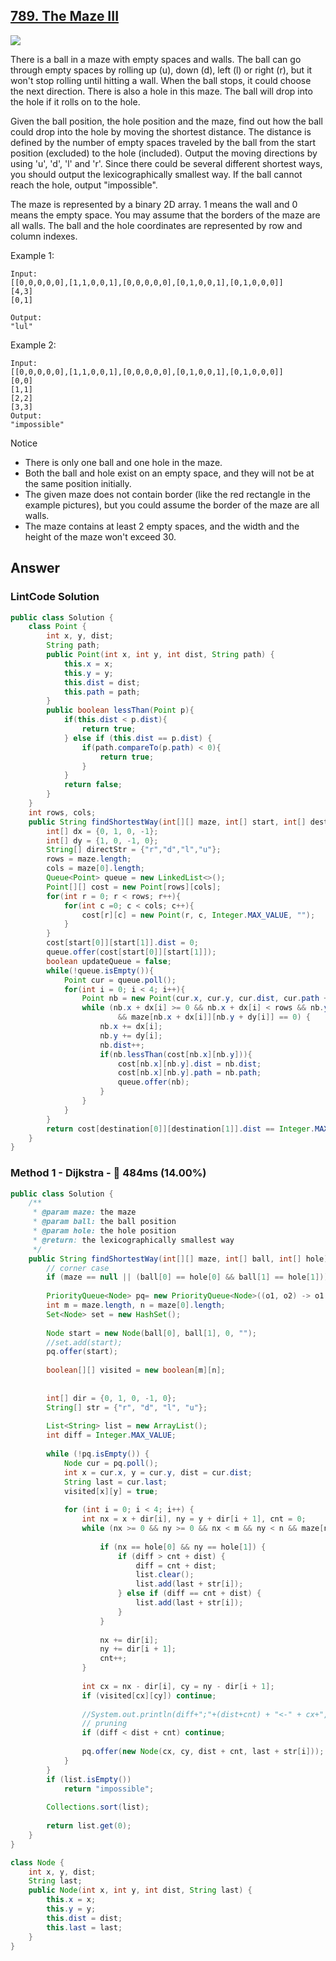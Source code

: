 ## [789. The Maze III](https://www.lintcode.com/problem/the-maze-iii/description)

![](https://github.com/weltond/DataStructure/blob/master/hard.PNG)

There is a ball in a maze with empty spaces and walls. The ball can go through empty spaces by rolling up (u), down (d), left (l) or right (r), but it won't stop rolling until hitting a wall. When the ball stops, it could choose the next direction. There is also a hole in this maze. The ball will drop into the hole if it rolls on to the hole.

Given the ball position, the hole position and the maze, find out how the ball could drop into the hole by moving the shortest distance. The distance is defined by the number of empty spaces traveled by the ball from the start position (excluded) to the hole (included). Output the moving directions by using 'u', 'd', 'l' and 'r'. Since there could be several different shortest ways, you should output the lexicographically smallest way. If the ball cannot reach the hole, output "impossible".

The maze is represented by a binary 2D array. 1 means the wall and 0 means the empty space. You may assume that the borders of the maze are all walls. The ball and the hole coordinates are represented by row and column indexes.

Example 1:

```
Input:
[[0,0,0,0,0],[1,1,0,0,1],[0,0,0,0,0],[0,1,0,0,1],[0,1,0,0,0]]
[4,3]
[0,1]

Output:
"lul"
```

Example 2:

```
Input:
[[0,0,0,0,0],[1,1,0,0,1],[0,0,0,0,0],[0,1,0,0,1],[0,1,0,0,0]]
[0,0]
[1,1]
[2,2]
[3,3]
Output:
"impossible"
```

Notice
- There is only one ball and one hole in the maze.
- Both the ball and hole exist on an empty space, and they will not be at the same position initially.
- The given maze does not contain border (like the red rectangle in the example pictures), but you could assume the border of the maze are all walls.
- The maze contains at least 2 empty spaces, and the width and the height of the maze won't exceed 30.

## Answer
### LintCode Solution

```java
public class Solution {
    class Point {
        int x, y, dist;
		String path;
		public Point(int x, int y, int dist, String path) {
			this.x = x;
			this.y = y;
			this.dist = dist;
			this.path = path;
		}
		public boolean lessThan(Point p){
			if(this.dist < p.dist){
				return true;
			} else if (this.dist == p.dist) {
				if(path.compareTo(p.path) < 0){
					return true;
				}
			}
			return false;
		}
	}
	int rows, cols;
    public String findShortestWay(int[][] maze, int[] start, int[] destination) {
        int[] dx = {0, 1, 0, -1};
        int[] dy = {1, 0, -1, 0};
        String[] directStr = {"r","d","l","u"};
        rows = maze.length;
        cols = maze[0].length;
        Queue<Point> queue = new LinkedList<>();
        Point[][] cost = new Point[rows][cols];
        for(int r = 0; r < rows; r++){
        	for(int c =0; c < cols; c++){
        		cost[r][c] = new Point(r, c, Integer.MAX_VALUE, "");
        	}
        }
        cost[start[0]][start[1]].dist = 0;
        queue.offer(cost[start[0]][start[1]]);
        boolean updateQueue = false;
        while(!queue.isEmpty()){
        	Point cur = queue.poll();
        	for(int i = 0; i < 4; i++){
        		Point nb = new Point(cur.x, cur.y, cur.dist, cur.path + directStr[i]);
				while (nb.x + dx[i] >= 0 && nb.x + dx[i] < rows && nb.y + dy[i] >= 0 && nb.y + dy[i] < cols
						&& maze[nb.x + dx[i]][nb.y + dy[i]] == 0) {
					nb.x += dx[i];
					nb.y += dy[i];
					nb.dist++;
					if(nb.lessThan(cost[nb.x][nb.y])){
	        			cost[nb.x][nb.y].dist = nb.dist;
	        			cost[nb.x][nb.y].path = nb.path;
	        			queue.offer(nb);
	        		}
				}
        	}
        }
        return cost[destination[0]][destination[1]].dist == Integer.MAX_VALUE ? "impossible" : cost[destination[0]][destination[1]].path;
    }
}
```

### Method 1 - Dijkstra - :turtle: 484ms (14.00%)

```java
public class Solution {
    /**
     * @param maze: the maze
     * @param ball: the ball position
     * @param hole: the hole position
     * @return: the lexicographically smallest way
     */
    public String findShortestWay(int[][] maze, int[] ball, int[] hole) {
        // corner case
        if (maze == null || (ball[0] == hole[0] && ball[1] == hole[1])) return "impossible";
        
        PriorityQueue<Node> pq= new PriorityQueue<Node>((o1, o2) -> o1.dist - o2.dist);
        int m = maze.length, n = maze[0].length;
        Set<Node> set = new HashSet();
        
        Node start = new Node(ball[0], ball[1], 0, "");
        //set.add(start);
        pq.offer(start);
        
        boolean[][] visited = new boolean[m][n];
        
        
        int[] dir = {0, 1, 0, -1, 0};
        String[] str = {"r", "d", "l", "u"};
        
        List<String> list = new ArrayList();
        int diff = Integer.MAX_VALUE;
        
        while (!pq.isEmpty()) {
            Node cur = pq.poll();
            int x = cur.x, y = cur.y, dist = cur.dist;
            String last = cur.last;
            visited[x][y] = true;
            
            for (int i = 0; i < 4; i++) {
                int nx = x + dir[i], ny = y + dir[i + 1], cnt = 0;
                while (nx >= 0 && ny >= 0 && nx < m && ny < n && maze[nx][ny] == 0) {
                    
                    if (nx == hole[0] && ny == hole[1]) {
                        if (diff > cnt + dist) {
                            diff = cnt + dist;
                            list.clear();
                            list.add(last + str[i]);
                        } else if (diff == cnt + dist) {
                            list.add(last + str[i]);
                        }
                    }
                    
                    nx += dir[i];
                    ny += dir[i + 1];
                    cnt++;
                }
                
                int cx = nx - dir[i], cy = ny - dir[i + 1];
                if (visited[cx][cy]) continue;
                
                //System.out.println(diff+";"+(dist+cnt) + "<-" + cx+","+cy + "==" + last + str[i]);
                // pruning
                if (diff < dist + cnt) continue;
                
                pq.offer(new Node(cx, cy, dist + cnt, last + str[i]));
            }
        }
        if (list.isEmpty())
            return "impossible";
            
        Collections.sort(list);
        
        return list.get(0);
    }
}

class Node {
    int x, y, dist;
    String last;
    public Node(int x, int y, int dist, String last) {
        this.x = x;
        this.y = y;
        this.dist = dist;
        this.last = last;
    }
}
```
